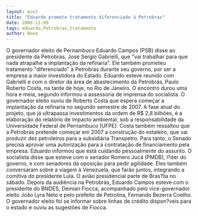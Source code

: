 ```yaml
---
layout: post
title: "Eduardo promete tratamento diferenciado à Petrobras"
date: 2006-11-09
tags: eduardo,Petrobras,tratamento
author: None
---
```


O governador eleito de Pernambuco Eduardo Campos (PSB)&nbsp;disse ao presidente da Petrobras, José Sergio Gabrielli, que \"vai trabalhar para que nada atrapalhe a implantação da refinaria\". 
Ele também prometeu tratamento \"diferenciado\" à&nbsp;Petrobras durante seu governo, por ser&nbsp;a empresa a maior investidora do Estado. 
Eduardo esteve reunido com Gabrielli e com o diretor da área de abastecimento da Petrobrás, Paulo Roberto Costa, na tarde de hoje, no Rio de Janeiro. O encontro durou uma hora e meia, segundo informou a assessoria de imprensa do socialista. 
O governador eleito ouviu de Roberto Costa que espera começar a implantação da refinaria no segundo semestre de 2007. A fase atual do projeto, que já ultrapassa investimentos da ordem de R$ 2,8 bilhões, é a elaboração do relatório de impacto ambiental, sob a responsabilidade da Universidade Federal de Pernambuco (UFPE). 
Costa também ressaltou que a Petrobras pretende começar em 2007 a construção do estaleiro, que vai produzir dez petroleiros para a subsidiária Transpetro. Para tanto, o Senado precisa aprovar uma autorização para a contratação de financiamento pela empresa. Eduardo informou que está cuidando pessoalmente do assunto. O socialista disse que esteve com o senador Romero Jucá (PMDB), l?der do governo, e com senadores da oposição para pedir agilidade.
Eles também conversaram sobre a viagem à Venezuela, que farão juntos, integrando a comitiva do presidente Lula. O avião presidencial parte de Bras?lia no sábado. 
Depois da audiência na Petrobrás, Eduardo Campos esteve com o presidente do BNDES, Demian Fiocca, acompanhado pelo vice-governador eleito João Lyra Neto e pelo prefeito de Petrolina, Fernando Bezerra Coelho. O governador eleito foi se informar sobre linhas de crédito dispon?veis para o estado e ouviu as sugestões de Fiocca.  